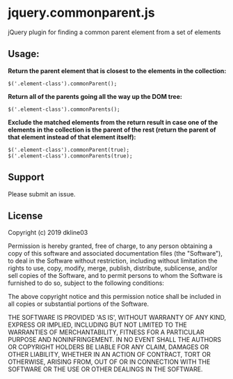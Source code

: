 # jquery.commonparent.js
jQuery plugin for finding a common parent element from a set of elements


## Usage:

**Return the parent element that is closest to the elements in the collection:**

```
$('.element-class').commonParent();
```

**Return all of the parents going all the way up the DOM tree:**

```
$('.element-class').commonParents();
```

**Exclude the matched elements from the return result in case one of the elements in the collection is the parent of the rest (return the parent of that element instead of that element itself):**

```
$('.element-class').commonParent(true);
$('.element-class').commonParents(true);
```

## Support

Please submit an issue.


## License

Copyright (c) 2019 dkline03

Permission is hereby granted, free of charge, to any person obtaining a copy of this software and associated documentation files (the "Software"), to deal in the Software without restriction, including without limitation the rights to use, copy, modify, merge, publish, distribute, sublicense, and/or sell copies of the Software, and to permit persons to whom the Software is furnished to do so, subject to the following conditions:

The above copyright notice and this permission notice shall be included in all copies or substantial portions of the Software.

THE SOFTWARE IS PROVIDED 'AS IS', WITHOUT WARRANTY OF ANY KIND, EXPRESS OR IMPLIED, INCLUDING BUT NOT LIMITED TO THE WARRANTIES OF MERCHANTABILITY, FITNESS FOR A PARTICULAR PURPOSE AND NONINFRINGEMENT. IN NO EVENT SHALL THE AUTHORS OR COPYRIGHT HOLDERS BE LIABLE FOR ANY CLAIM, DAMAGES OR OTHER LIABILITY, WHETHER IN AN ACTION OF CONTRACT, TORT OR OTHERWISE, ARISING FROM, OUT OF OR IN CONNECTION WITH THE SOFTWARE OR THE USE OR OTHER DEALINGS IN THE SOFTWARE.
